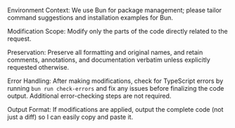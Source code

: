 Environment Context: We use Bun for package management; please tailor command suggestions and installation examples for Bun.

Modification Scope: Modify only the parts of the code directly related to the request.

Preservation: Preserve all formatting and original names, and retain comments, annotations, and documentation verbatim unless explicitly requested otherwise.

Error Handling: After making modifications, check for TypeScript errors by running `bun run check-errors` and fix any issues before finalizing the code output. Additional error-checking steps are not required.

Output Format: If modifications are applied, output the complete code (not just a diff) so I can easily copy and paste it.
